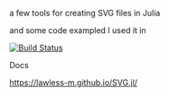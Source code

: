 a few tools for creating SVG files in Julia

and some code exampled I used it in



[![Build Status](https://github.com/lawless-m/SVG.jl/actions/workflows/CI.yml/badge.svg?branch=master)](https://github.com/lawless-m/SVG.jl/actions/workflows/CI.yml?query=branch%3Amaster)

Docs

https://lawless-m.github.io/SVG.jl/

